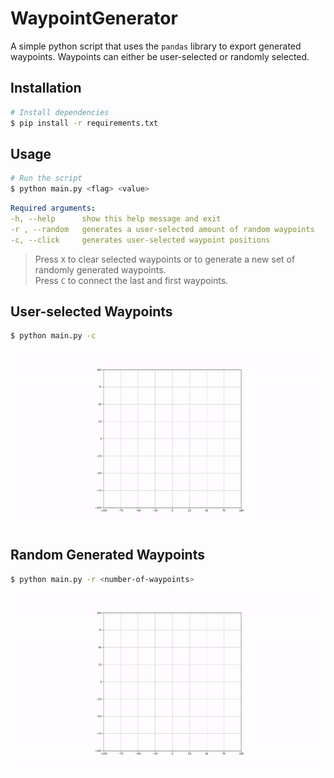 # WaypointGenerator
A simple python script that uses the `pandas` library to export generated waypoints. Waypoints can either be user-selected or randomly selected.

## Installation
```bash
# Install dependencies
$ pip install -r requirements.txt
```
## Usage
```bash
# Run the script
$ python main.py <flag> <value>
```

```yaml
Required arguments:
-h, --help      show this help message and exit
-r , --random   generates a user-selected amount of random waypoints
-c, --click     generates user-selected waypoint positions   
```
> Press `X` to clear selected waypoints or to generate a new set of randomly generated waypoints. <br>
Press `C` to connect the last and first waypoints.
>
## User-selected Waypoints
```bash
$ python main.py -c
```
<div align="center">
	<img src="resources/clickgen.gif" />
</div>

## Random Generated Waypoints
```bash
$ python main.py -r <number-of-waypoints>
```
<div align="center">
	<img src="resources/randgen.gif" />
</div>
